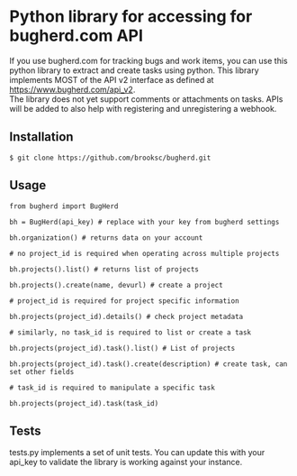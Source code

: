 Python library for accessing for bugherd.com API
=======

If you use bugherd.com for tracking bugs and work items, you can use this python library to extract and create tasks using python.
This library implements MOST of the API v2 interface as defined at https://www.bugherd.com/api_v2.  
The library does not yet support comments or attachments on tasks.  APIs will be 
added to also help with registering and unregistering a webhook.

Installation
---


    $ git clone https://github.com/brooksc/bugherd.git

Usage
---

    from bugherd import BugHerd
    
    bh = BugHerd(api_key) # replace with your key from bugherd settings
    
    bh.organization() # returns data on your account
    
    # no project_id is required when operating across multiple projects
    
    bh.projects().list() # returns list of projects
    
    bh.projects().create(name, devurl) # create a project
    
    # project_id is required for project specific information
    
    bh.projects(project_id).details() # check project metadata
    
    # similarly, no task_id is required to list or create a task
    
    bh.projects(project_id).task().list() # List of projects
    
    bh.projects(project_id).task().create(description) # create task, can set other fields
    
    # task_id is required to manipulate a specific task
    
    bh.projects(project_id).task(task_id)
    
Tests
----

tests.py implements a set of unit tests.  You can update this with your api_key 
to validate the library is working against your instance.


